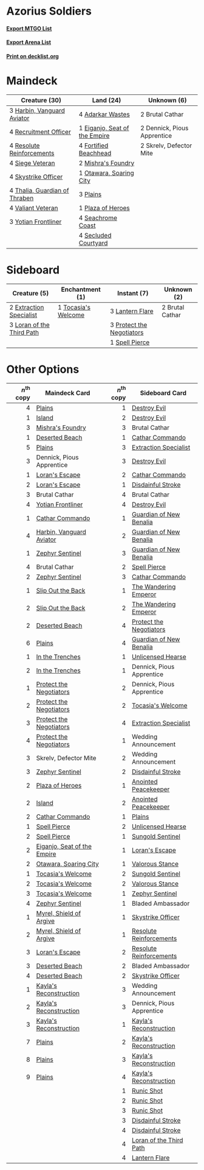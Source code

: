 # Azorius Soldiers

#### [Export MTGO List](../collection/Azorius%20Soldiers/Azorius%20Soldiers.txt)
#### [Export Arena List](../collection/Azorius%20Soldiers/Azorius%20Soldiers_arena.txt)
#### [Print on decklist.org](http://decklist.org/?deckmain=4%09Adarkar%20Wastes%0A2%09Brutal%20Cathar%0A2%09Dennick,%20Pious%20Apprentice%0A1%09Eiganjo,%20Seat%20of%20the%20Empire%0A4%09Fortified%20Beachhead%0A3%09Harbin,%20Vanguard%20Aviator%0A2%09Mishra's%20Foundry%0A1%09Otawara,%20Soaring%20City%0A3%09Plains%0A1%09Plaza%20of%20Heroes%0A4%09Recruitment%20Officer%0A4%09Resolute%20Reinforcements%0A4%09Seachrome%20Coast%0A4%09Secluded%20Courtyard%0A4%09Siege%20Veteran%0A2%09Skrelv,%20Defector%20Mite%0A4%09Skystrike%20Officer%0A4%09Thalia,%20Guardian%20of%20Thraben%0A4%09Valiant%20Veteran%0A3%09Yotian%20Frontliner&deckside=2%09Brutal%20Cathar%0A2%09Extraction%20Specialist%0A3%09Lantern%20Flare%0A3%09Loran%20of%20the%20Third%20Path%0A3%09Protect%20the%20Negotiators%0A1%09Spell%20Pierce%0A1%09Tocasia's%20Welcome)
# Maindeck

|                                             Creature (30)                                              |                                               Land (24)                                                |        Unknown (6)        |
|--------------------------------------------------------------------------------------------------------|--------------------------------------------------------------------------------------------------------|---------------------------|
|3 [Harbin, Vanguard Aviator](http://gatherer.wizards.com/Pages/Card/Details.aspx?multiverseid=583795)   |4 [Adarkar Wastes](http://gatherer.wizards.com/Pages/Card/Details.aspx?multiverseid=129458)             |2 Brutal Cathar            |
|4 [Recruitment Officer](http://gatherer.wizards.com/Pages/Card/Details.aspx?multiverseid=583608)        |1 [Eiganjo, Seat of the Empire](http://gatherer.wizards.com/Pages/Card/Details.aspx?multiverseid=548581)|2 Dennick, Pious Apprentice|
|4 [Resolute Reinforcements](http://gatherer.wizards.com/Pages/Card/Details.aspx?multiverseid=574509)    |4 [Fortified Beachhead](http://gatherer.wizards.com/Pages/Card/Details.aspx?multiverseid=583841)        |2 Skrelv, Defector Mite    |
|4 [Siege Veteran](http://gatherer.wizards.com/Pages/Card/Details.aspx?multiverseid=583610)              |2 [Mishra's Foundry](http://gatherer.wizards.com/Pages/Card/Details.aspx?multiverseid=583844)           |                           |
|4 [Skystrike Officer](http://gatherer.wizards.com/Pages/Card/Details.aspx?multiverseid=583647)          |1 [Otawara, Soaring City](http://gatherer.wizards.com/Pages/Card/Details.aspx?multiverseid=548584)      |                           |
|4 [Thalia, Guardian of Thraben](http://gatherer.wizards.com/Pages/Card/Details.aspx?multiverseid=442025)|3 [Plains](http://gatherer.wizards.com/Pages/Card/Details.aspx?multiverseid=439856)                     |                           |
|4 [Valiant Veteran](http://gatherer.wizards.com/Pages/Card/Details.aspx?multiverseid=574518)            |1 [Plaza of Heroes](http://gatherer.wizards.com/Pages/Card/Details.aspx?multiverseid=574732)            |                           |
|3 [Yotian Frontliner](http://gatherer.wizards.com/Pages/Card/Details.aspx?multiverseid=583627)          |4 [Seachrome Coast](http://gatherer.wizards.com/Pages/Card/Details.aspx?multiverseid=209399)            |                           |
|                                                                                                        |4 [Secluded Courtyard](http://gatherer.wizards.com/Pages/Card/Details.aspx?multiverseid=548588)         |                           |


# Sideboard

|                                            Creature (5)                                            |                                       Enchantment (1)                                        |                                            Instant (7)                                             |  Unknown (2)  |
|----------------------------------------------------------------------------------------------------|----------------------------------------------------------------------------------------------|----------------------------------------------------------------------------------------------------|---------------|
|2 [Extraction Specialist](http://gatherer.wizards.com/Pages/Card/Details.aspx?multiverseid=555213)  |1 [Tocasia's Welcome](http://gatherer.wizards.com/Pages/Card/Details.aspx?multiverseid=583615)|3 [Lantern Flare](http://gatherer.wizards.com/Pages/Card/Details.aspx?multiverseid=540855)          |2 Brutal Cathar|
|3 [Loran of the Third Path](http://gatherer.wizards.com/Pages/Card/Details.aspx?multiverseid=583597)|                                                                                              |3 [Protect the Negotiators](http://gatherer.wizards.com/Pages/Card/Details.aspx?multiverseid=574542)|               |
|                                                                                                    |                                                                                              |1 [Spell Pierce](http://gatherer.wizards.com/Pages/Card/Details.aspx?multiverseid=425876)           |               |


# Other Options

|*n*<sup>th</sup> copy|                                            Maindeck Card                                             |*n*<sup>th</sup> copy|                                          Sideboard Card                                          |
|--------------------:|------------------------------------------------------------------------------------------------------|--------------------:|--------------------------------------------------------------------------------------------------|
|                    4|[Plains](http://gatherer.wizards.com/Pages/Card/Details.aspx?multiverseid=439856)                     |                    1|[Destroy Evil](http://gatherer.wizards.com/Pages/Card/Details.aspx?multiverseid=574497)           |
|                    1|[Island](http://gatherer.wizards.com/Pages/Card/Details.aspx?multiverseid=439857)                     |                    2|[Destroy Evil](http://gatherer.wizards.com/Pages/Card/Details.aspx?multiverseid=574497)           |
|                    3|[Mishra's Foundry](http://gatherer.wizards.com/Pages/Card/Details.aspx?multiverseid=583844)           |                    3|Brutal Cathar                                                                                     |
|                    1|[Deserted Beach](http://gatherer.wizards.com/Pages/Card/Details.aspx?multiverseid=535058)             |                    1|[Cathar Commando](http://gatherer.wizards.com/Pages/Card/Details.aspx?multiverseid=534764)        |
|                    5|[Plains](http://gatherer.wizards.com/Pages/Card/Details.aspx?multiverseid=439856)                     |                    3|[Extraction Specialist](http://gatherer.wizards.com/Pages/Card/Details.aspx?multiverseid=555213)  |
|                    3|Dennick, Pious Apprentice                                                                             |                    3|[Destroy Evil](http://gatherer.wizards.com/Pages/Card/Details.aspx?multiverseid=574497)           |
|                    1|[Loran's Escape](http://gatherer.wizards.com/Pages/Card/Details.aspx?multiverseid=583599)             |                    2|[Cathar Commando](http://gatherer.wizards.com/Pages/Card/Details.aspx?multiverseid=534764)        |
|                    2|[Loran's Escape](http://gatherer.wizards.com/Pages/Card/Details.aspx?multiverseid=583599)             |                    1|[Disdainful Stroke](http://gatherer.wizards.com/Pages/Card/Details.aspx?multiverseid=420705)      |
|                    3|Brutal Cathar                                                                                         |                    4|Brutal Cathar                                                                                     |
|                    4|[Yotian Frontliner](http://gatherer.wizards.com/Pages/Card/Details.aspx?multiverseid=583627)          |                    4|[Destroy Evil](http://gatherer.wizards.com/Pages/Card/Details.aspx?multiverseid=574497)           |
|                    1|[Cathar Commando](http://gatherer.wizards.com/Pages/Card/Details.aspx?multiverseid=534764)            |                    1|[Guardian of New Benalia](http://gatherer.wizards.com/Pages/Card/Details.aspx?multiverseid=574499)|
|                    4|[Harbin, Vanguard Aviator](http://gatherer.wizards.com/Pages/Card/Details.aspx?multiverseid=583795)   |                    2|[Guardian of New Benalia](http://gatherer.wizards.com/Pages/Card/Details.aspx?multiverseid=574499)|
|                    1|[Zephyr Sentinel](http://gatherer.wizards.com/Pages/Card/Details.aspx?multiverseid=583659)            |                    3|[Guardian of New Benalia](http://gatherer.wizards.com/Pages/Card/Details.aspx?multiverseid=574499)|
|                    4|Brutal Cathar                                                                                         |                    2|[Spell Pierce](http://gatherer.wizards.com/Pages/Card/Details.aspx?multiverseid=425876)           |
|                    2|[Zephyr Sentinel](http://gatherer.wizards.com/Pages/Card/Details.aspx?multiverseid=583659)            |                    3|[Cathar Commando](http://gatherer.wizards.com/Pages/Card/Details.aspx?multiverseid=534764)        |
|                    1|[Slip Out the Back](http://gatherer.wizards.com/Pages/Card/Details.aspx?multiverseid=555263)          |                    1|[The Wandering Emperor](http://gatherer.wizards.com/Pages/Card/Details.aspx?multiverseid=548337)  |
|                    2|[Slip Out the Back](http://gatherer.wizards.com/Pages/Card/Details.aspx?multiverseid=555263)          |                    2|[The Wandering Emperor](http://gatherer.wizards.com/Pages/Card/Details.aspx?multiverseid=548337)  |
|                    2|[Deserted Beach](http://gatherer.wizards.com/Pages/Card/Details.aspx?multiverseid=535058)             |                    4|[Protect the Negotiators](http://gatherer.wizards.com/Pages/Card/Details.aspx?multiverseid=574542)|
|                    6|[Plains](http://gatherer.wizards.com/Pages/Card/Details.aspx?multiverseid=439856)                     |                    4|[Guardian of New Benalia](http://gatherer.wizards.com/Pages/Card/Details.aspx?multiverseid=574499)|
|                    1|[In the Trenches](http://gatherer.wizards.com/Pages/Card/Details.aspx?multiverseid=583593)            |                    1|[Unlicensed Hearse](http://gatherer.wizards.com/Pages/Card/Details.aspx?multiverseid=555447)      |
|                    2|[In the Trenches](http://gatherer.wizards.com/Pages/Card/Details.aspx?multiverseid=583593)            |                    1|Dennick, Pious Apprentice                                                                         |
|                    1|[Protect the Negotiators](http://gatherer.wizards.com/Pages/Card/Details.aspx?multiverseid=574542)    |                    2|Dennick, Pious Apprentice                                                                         |
|                    2|[Protect the Negotiators](http://gatherer.wizards.com/Pages/Card/Details.aspx?multiverseid=574542)    |                    2|[Tocasia's Welcome](http://gatherer.wizards.com/Pages/Card/Details.aspx?multiverseid=583615)      |
|                    3|[Protect the Negotiators](http://gatherer.wizards.com/Pages/Card/Details.aspx?multiverseid=574542)    |                    4|[Extraction Specialist](http://gatherer.wizards.com/Pages/Card/Details.aspx?multiverseid=555213)  |
|                    4|[Protect the Negotiators](http://gatherer.wizards.com/Pages/Card/Details.aspx?multiverseid=574542)    |                    1|Wedding Announcement                                                                              |
|                    3|Skrelv, Defector Mite                                                                                 |                    2|Wedding Announcement                                                                              |
|                    3|[Zephyr Sentinel](http://gatherer.wizards.com/Pages/Card/Details.aspx?multiverseid=583659)            |                    2|[Disdainful Stroke](http://gatherer.wizards.com/Pages/Card/Details.aspx?multiverseid=420705)      |
|                    2|[Plaza of Heroes](http://gatherer.wizards.com/Pages/Card/Details.aspx?multiverseid=574732)            |                    1|[Anointed Peacekeeper](http://gatherer.wizards.com/Pages/Card/Details.aspx?multiverseid=574482)   |
|                    2|[Island](http://gatherer.wizards.com/Pages/Card/Details.aspx?multiverseid=439857)                     |                    2|[Anointed Peacekeeper](http://gatherer.wizards.com/Pages/Card/Details.aspx?multiverseid=574482)   |
|                    2|[Cathar Commando](http://gatherer.wizards.com/Pages/Card/Details.aspx?multiverseid=534764)            |                    1|[Plains](http://gatherer.wizards.com/Pages/Card/Details.aspx?multiverseid=439856)                 |
|                    1|[Spell Pierce](http://gatherer.wizards.com/Pages/Card/Details.aspx?multiverseid=425876)               |                    2|[Unlicensed Hearse](http://gatherer.wizards.com/Pages/Card/Details.aspx?multiverseid=555447)      |
|                    2|[Spell Pierce](http://gatherer.wizards.com/Pages/Card/Details.aspx?multiverseid=425876)               |                    1|[Sungold Sentinel](http://gatherer.wizards.com/Pages/Card/Details.aspx?multiverseid=534795)       |
|                    2|[Eiganjo, Seat of the Empire](http://gatherer.wizards.com/Pages/Card/Details.aspx?multiverseid=548581)|                    1|[Loran's Escape](http://gatherer.wizards.com/Pages/Card/Details.aspx?multiverseid=583599)         |
|                    2|[Otawara, Soaring City](http://gatherer.wizards.com/Pages/Card/Details.aspx?multiverseid=548584)      |                    1|[Valorous Stance](http://gatherer.wizards.com/Pages/Card/Details.aspx?multiverseid=391950)        |
|                    1|[Tocasia's Welcome](http://gatherer.wizards.com/Pages/Card/Details.aspx?multiverseid=583615)          |                    2|[Sungold Sentinel](http://gatherer.wizards.com/Pages/Card/Details.aspx?multiverseid=534795)       |
|                    2|[Tocasia's Welcome](http://gatherer.wizards.com/Pages/Card/Details.aspx?multiverseid=583615)          |                    2|[Valorous Stance](http://gatherer.wizards.com/Pages/Card/Details.aspx?multiverseid=391950)        |
|                    3|[Tocasia's Welcome](http://gatherer.wizards.com/Pages/Card/Details.aspx?multiverseid=583615)          |                    1|[Zephyr Sentinel](http://gatherer.wizards.com/Pages/Card/Details.aspx?multiverseid=583659)        |
|                    4|[Zephyr Sentinel](http://gatherer.wizards.com/Pages/Card/Details.aspx?multiverseid=583659)            |                    1|Bladed Ambassador                                                                                 |
|                    1|[Myrel, Shield of Argive](http://gatherer.wizards.com/Pages/Card/Details.aspx?multiverseid=583603)    |                    1|[Skystrike Officer](http://gatherer.wizards.com/Pages/Card/Details.aspx?multiverseid=583647)      |
|                    2|[Myrel, Shield of Argive](http://gatherer.wizards.com/Pages/Card/Details.aspx?multiverseid=583603)    |                    1|[Resolute Reinforcements](http://gatherer.wizards.com/Pages/Card/Details.aspx?multiverseid=574509)|
|                    3|[Loran's Escape](http://gatherer.wizards.com/Pages/Card/Details.aspx?multiverseid=583599)             |                    2|[Resolute Reinforcements](http://gatherer.wizards.com/Pages/Card/Details.aspx?multiverseid=574509)|
|                    3|[Deserted Beach](http://gatherer.wizards.com/Pages/Card/Details.aspx?multiverseid=535058)             |                    2|Bladed Ambassador                                                                                 |
|                    4|[Deserted Beach](http://gatherer.wizards.com/Pages/Card/Details.aspx?multiverseid=535058)             |                    2|[Skystrike Officer](http://gatherer.wizards.com/Pages/Card/Details.aspx?multiverseid=583647)      |
|                    1|[Kayla's Reconstruction](http://gatherer.wizards.com/Pages/Card/Details.aspx?multiverseid=583595)     |                    3|Wedding Announcement                                                                              |
|                    2|[Kayla's Reconstruction](http://gatherer.wizards.com/Pages/Card/Details.aspx?multiverseid=583595)     |                    3|Dennick, Pious Apprentice                                                                         |
|                    3|[Kayla's Reconstruction](http://gatherer.wizards.com/Pages/Card/Details.aspx?multiverseid=583595)     |                    1|[Kayla's Reconstruction](http://gatherer.wizards.com/Pages/Card/Details.aspx?multiverseid=583595) |
|                    7|[Plains](http://gatherer.wizards.com/Pages/Card/Details.aspx?multiverseid=439856)                     |                    2|[Kayla's Reconstruction](http://gatherer.wizards.com/Pages/Card/Details.aspx?multiverseid=583595) |
|                    8|[Plains](http://gatherer.wizards.com/Pages/Card/Details.aspx?multiverseid=439856)                     |                    3|[Kayla's Reconstruction](http://gatherer.wizards.com/Pages/Card/Details.aspx?multiverseid=583595) |
|                    9|[Plains](http://gatherer.wizards.com/Pages/Card/Details.aspx?multiverseid=439856)                     |                    4|[Kayla's Reconstruction](http://gatherer.wizards.com/Pages/Card/Details.aspx?multiverseid=583595) |
|                     |                                                                                                      |                    1|[Runic Shot](http://gatherer.wizards.com/Pages/Card/Details.aspx?multiverseid=574510)             |
|                     |                                                                                                      |                    2|[Runic Shot](http://gatherer.wizards.com/Pages/Card/Details.aspx?multiverseid=574510)             |
|                     |                                                                                                      |                    3|[Runic Shot](http://gatherer.wizards.com/Pages/Card/Details.aspx?multiverseid=574510)             |
|                     |                                                                                                      |                    3|[Disdainful Stroke](http://gatherer.wizards.com/Pages/Card/Details.aspx?multiverseid=420705)      |
|                     |                                                                                                      |                    4|[Disdainful Stroke](http://gatherer.wizards.com/Pages/Card/Details.aspx?multiverseid=420705)      |
|                     |                                                                                                      |                    4|[Loran of the Third Path](http://gatherer.wizards.com/Pages/Card/Details.aspx?multiverseid=583597)|
|                     |                                                                                                      |                    4|[Lantern Flare](http://gatherer.wizards.com/Pages/Card/Details.aspx?multiverseid=540855)          |

